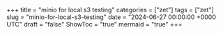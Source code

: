 +++
title = "minio for local s3 testing"
categories = ["zet"]
tags = ["zet"]
slug = "minio-for-local-s3-testing"
date = "2024-06-27 00:00:00 +0000 UTC"
draft = "false"
ShowToc = "true"
mermaid = "true"
+++

